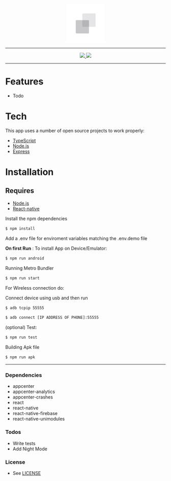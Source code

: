 <p align="center">
  <img width="120px" src=".github/logo.png" />
</p>

---

<p align="center">
  <a href="https://appcenter.ms/users/mzeroes/apps/MINZE/build/branches/">
    <img
      src="https://build.appcenter.ms/v0.1/apps/09f0a46d-938b-41e1-b95c-c943560ca990/branches/development/badge" />
    <img
      src="https://build.appcenter.ms/v0.1/apps/09f0a46d-938b-41e1-b95c-c943560ca990/branches/master/badge" />
  </a>
</p>

---

# Features
- Todo


# Tech

This app uses a number of open source projects to work properly:
* [TypeScript]
* [Node.js]
* [Express]

# Installation

## Requires

 - [Node.js](https://nodejs.org/)
 - [React-native](https://facebook.github.io/react-native/)

Install the npm dependencies

```sh
$ npm install
```
Add a .env file for enviroment variables
matching the .env.demo file

**On first Run** :
To install App on Device/Emulator:
```sh
$ npm run android
```

Running Metro Bundler

```sh
$ npm run start
```
For Wireless connection do:

Connect device using usb and then run
```sh
$ adb tcpip 55555
```

```sh
$ adb connect [IP ADDRESS OF PHONE]:55555
```

(optional) Test:
```sh
$ npm run test
```

Building Apk file
```sh
$ npm run apk
```
---

### Dependencies
- appcenter
- appcenter-analytics
- appcenter-crashes
- react
- react-native
- react-native-firebase
- react-native-unimodules


### Todos

 - Write tests
 - Add Night Mode

### License

- See [LICENSE](/LICENSE)

[//]: # ()
   [node.js]: <http://nodejs.org>
   [TypeScript]: <https://www.typescriptlang.org/>
   [express]: <http://expressjs.com>
